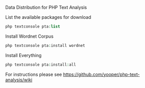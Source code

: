 Data Distribution for PHP Text Analysis

List the available packages for download
```php 
php textconsole pta:list 
```

Install Wordnet Corpus
```php
php textconsole pta:install wordnet
```

Install Everything
```php
php textconsole pta:install:all
```

For instructions please see https://github.com/yooper/php-text-analysis/wiki


